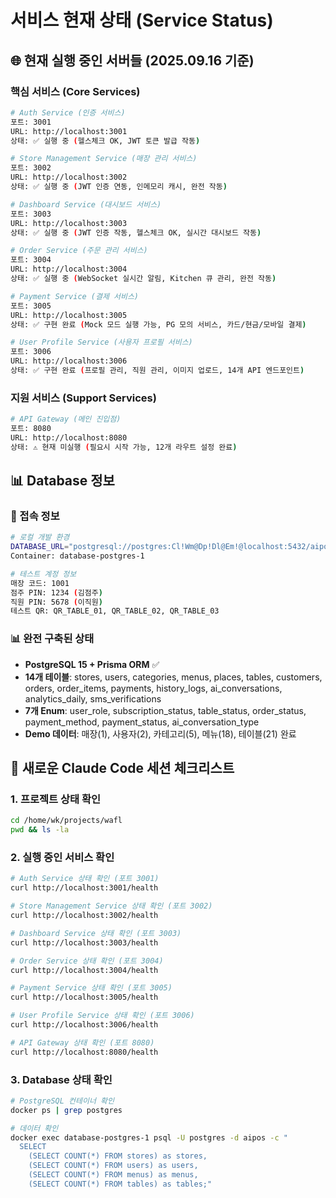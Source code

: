 # 서비스 현재 상태 (Service Status)

## 🌐 현재 실행 중인 서버들 (2025.09.16 기준)

### 핵심 서비스 (Core Services)
```bash
# Auth Service (인증 서비스)
포트: 3001
URL: http://localhost:3001
상태: ✅ 실행 중 (헬스체크 OK, JWT 토큰 발급 작동)

# Store Management Service (매장 관리 서비스)
포트: 3002
URL: http://localhost:3002
상태: ✅ 실행 중 (JWT 인증 연동, 인메모리 캐시, 완전 작동)

# Dashboard Service (대시보드 서비스)
포트: 3003
URL: http://localhost:3003
상태: ✅ 실행 중 (JWT 인증 작동, 헬스체크 OK, 실시간 대시보드 작동)

# Order Service (주문 관리 서비스)
포트: 3004
URL: http://localhost:3004
상태: ✅ 실행 중 (WebSocket 실시간 알림, Kitchen 큐 관리, 완전 작동)

# Payment Service (결제 서비스)
포트: 3005
URL: http://localhost:3005
상태: ✅ 구현 완료 (Mock 모드 실행 가능, PG 모의 서비스, 카드/현금/모바일 결제)

# User Profile Service (사용자 프로필 서비스)
포트: 3006
URL: http://localhost:3006
상태: ✅ 구현 완료 (프로필 관리, 직원 관리, 이미지 업로드, 14개 API 엔드포인트)
```

### 지원 서비스 (Support Services)
```bash
# API Gateway (메인 진입점)
포트: 8080
URL: http://localhost:8080
상태: ⚠️ 현재 미실행 (필요시 시작 가능, 12개 라우트 설정 완료)
```

## 📊 Database 정보

### 💾 접속 정보
```bash
# 로컬 개발 환경
DATABASE_URL="postgresql://postgres:Cl!Wm@Dp!Dl@Em!@localhost:5432/aipos?schema=public"
Container: database-postgres-1

# 테스트 계정 정보
매장 코드: 1001
점주 PIN: 1234 (김점주)
직원 PIN: 5678 (이직원)
테스트 QR: QR_TABLE_01, QR_TABLE_02, QR_TABLE_03
```

### 📊 완전 구축된 상태
- **PostgreSQL 15 + Prisma ORM** ✅
- **14개 테이블**: stores, users, categories, menus, places, tables, customers, orders, order_items, payments, history_logs, ai_conversations, analytics_daily, sms_verifications
- **7개 Enum**: user_role, subscription_status, table_status, order_status, payment_method, payment_status, ai_conversation_type
- **Demo 데이터**: 매장(1), 사용자(2), 카테고리(5), 메뉴(18), 테이블(21) 완료

## 🚨 새로운 Claude Code 세션 체크리스트

### 1. 프로젝트 상태 확인
```bash
cd /home/wk/projects/wafl
pwd && ls -la
```

### 2. 실행 중인 서비스 확인
```bash
# Auth Service 상태 확인 (포트 3001)
curl http://localhost:3001/health

# Store Management Service 상태 확인 (포트 3002)
curl http://localhost:3002/health

# Dashboard Service 상태 확인 (포트 3003)
curl http://localhost:3003/health

# Order Service 상태 확인 (포트 3004)
curl http://localhost:3004/health

# Payment Service 상태 확인 (포트 3005)
curl http://localhost:3005/health

# User Profile Service 상태 확인 (포트 3006)
curl http://localhost:3006/health

# API Gateway 상태 확인 (포트 8080)
curl http://localhost:8080/health
```

### 3. Database 상태 확인
```bash
# PostgreSQL 컨테이너 확인
docker ps | grep postgres

# 데이터 확인
docker exec database-postgres-1 psql -U postgres -d aipos -c "
  SELECT
    (SELECT COUNT(*) FROM stores) as stores,
    (SELECT COUNT(*) FROM users) as users,
    (SELECT COUNT(*) FROM menus) as menus,
    (SELECT COUNT(*) FROM tables) as tables;"
```